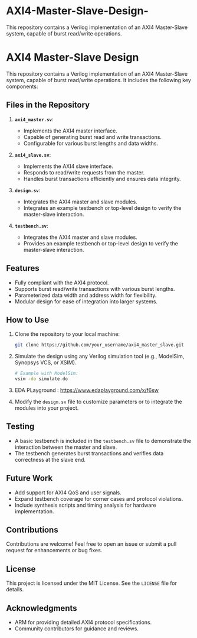 # AXI4-Master-Slave-Design-
This repository contains a Verilog implementation of an AXI4 Master-Slave system, capable of burst read/write operations.

# AXI4 Master-Slave Design

This repository contains a Verilog implementation of an AXI4 Master-Slave system, capable of burst read/write operations. It includes the following key components:

## Files in the Repository

1. **`axi4_master.sv`**:
   - Implements the AXI4 master interface.
   - Capable of generating burst read and write transactions.
   - Configurable for various burst lengths and data widths.

2. **`axi4_slave.sv`**:
   - Implements the AXI4 slave interface.
   - Responds to read/write requests from the master.
   - Handles burst transactions efficiently and ensures data integrity.

3. **`design.sv`**:
   - Integrates the AXI4 master and slave modules.
   - Integrates an example testbench or top-level design to verify the master-slave interaction.

4. **`testbench.sv`**:
   - Integrates the AXI4 master and slave modules.
   - Provides an example testbench or top-level design to verify the master-slave interaction.

## Features
- Fully compliant with the AXI4 protocol.
- Supports burst read/write transactions with various burst lengths.
- Parameterized data width and address width for flexibility.
- Modular design for ease of integration into larger systems.

## How to Use
1. Clone the repository to your local machine:
   ```bash
   git clone https://github.com/your_username/axi4_master_slave.git
   ```

2. Simulate the design using any Verilog simulation tool (e.g., ModelSim, Synopsys VCS, or XSIM).
   ```bash
   # Example with ModelSim:
   vsim -do simulate.do
   ```
3. EDA PLayground : https://www.edaplayground.com/x/f6sw

4. Modify the `design.sv` file to customize parameters or to integrate the modules into your project.

## Testing
- A basic testbench is included in the `testbench.sv` file to demonstrate the interaction between the master and slave.
- The testbench generates burst transactions and verifies data correctness at the slave end.

## Future Work
- Add support for AXI4 QoS and user signals.
- Expand testbench coverage for corner cases and protocol violations.
- Include synthesis scripts and timing analysis for hardware implementation.

## Contributions
Contributions are welcome! Feel free to open an issue or submit a pull request for enhancements or bug fixes.

## License
This project is licensed under the MIT License. See the `LICENSE` file for details.

## Acknowledgments
- ARM for providing detailed AXI4 protocol specifications.
- Community contributors for guidance and reviews.


